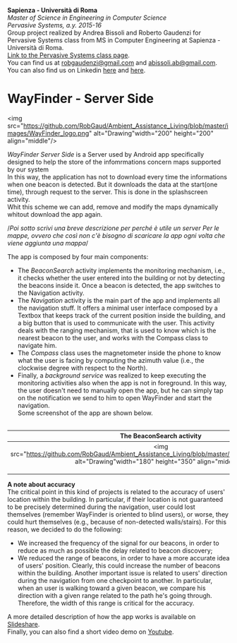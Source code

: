 **Sapienza - Università di Roma** <br/>
*Master of Science in Engineering in Computer Science* <br/>
*Pervasive Systems, a.y. 2015-16* <br/>
Group project realized by Andrea Bissoli and Roberto Gaudenzi for Pervasive Systems class from MS in Computer Engineering at Sapienza - Università di Roma.<br/>
[Link to the Pervasive Systems class page](http://ichatz.me/index.php/Site/PervasiveSystems2016).<br/>
You can find us at robgaudenzi@gmail.com and abissoli.ab@gmail.com. 
You can also find us on Linkedin [here](https://www.linkedin.com/in/andrea-bissoli-537768116) and [here](https://www.linkedin.com/in/roberto-gaudenzi-4b0422116).


# WayFinder - Server Side
<img src="https://github.com/RobGaud/Ambient_Assistance_Living/blob/master/images/WayFinder_logo.png" alt="Drawing"width="200" height="200" align="middle"/>

*WayFinder Server Side* is a Server used by Android app specifically designed to help the store of the infomrmations concern maps supported by our system <br>
In this way, the application has not to download every time the informations when one beacon is detected. But it downloads the data at the start(one time), through request to the server. This is done in the splashscreen activity.<br/>
Whit this scheme we can add, remove and modify the maps dynamically whitout download the app again. <br/>


/*Poi sotto scrivi una breve descrizione per perché è utile un server
 Per le mappe, ovvero che così non c'è bisogno di scaricare la app ogni volta che viene aggiunta una mappa*/

The app is composed by four main components:
* The *BeaconSearch* activity implements the monitoring mechanism, i.e., it checks whether the user entered into the building or not by detecting the beacons inside it. Once a beacon is detected, the app switches to the Navigation activity.
* The *Navigation* activity is the main part of the app and implements all the navigation stuff. It offers a minimal user interface composed by a Textbox that keeps track of the current position inside the building, and a big button that is used to communicate with the user. This activity deals with the ranging mechanism, that is used to know which is the nearest beacon to the user, and works with the Compass class to navigate him.
* The *Compass* class uses the magnetometer inside the phone to know what the user is facing by computing the azimuth value (i.e., the clockwise degree with respect to the North).
* Finally, a *background service* was realized to keep executing the monitoring activities also when the app is not in foreground. In this way, the user doesn't need to manually open the app, but he can simply tap on the notification we send to him to open WayFinder and start the navigation.<br/>
Some screenshot of the app are shown below.<br/> <br/>

The BeaconSearch activity  |  The Navigation activity
:-------------------------:|:-------------------------:
<img src="https://github.com/RobGaud/Ambient_Assistance_Living/blob/master/images/BeaconSearch.png" alt="Drawing"width="180" height="350" align="middle"/> <br/><br/>  |  <img src="https://github.com/RobGaud/Ambient_Assistance_Living/blob/master/images/Navigation_Activity.png" alt="Drawing"width="180" height="350" align="middle"/> <br/><br/>

**A note about accuracy** <br/>
The critical point in this kind of projects is related to the accuracy of users' location within the building. In particular, if their location is not guaranteed to be precisely determined during the navigation, user could lost themselves (remember WayFinder is oriented to blind users), or worse, they could hurt themselves (e.g., because of non-detected walls/stairs). For this reason, we decided to do the following:
* We increased the frequency of the signal for our beacons, in order to reduce as much as possible the delay related to beacon discovery;
* We reduced the range of beacons, in order to have a more accurate idea of users' position. Clearly, this could increase the number of beacons within the building.
Another important issue is related to users' direction during the navigation from one checkpoint to another. In particular, when an user is walking toward a given beacon, we compare his direction with a given range related to the path he's going through. Therefore, the width of this range is critical for the accuracy. 

A more detailed description of how the app works is available on [Slideshare](http://www.slideshare.net/RobertoGaudenzi1/wayfinder-final-presentation).<br/>
Finally, you can also find a short video demo on [Youtube](https://youtu.be/kZthXlnu1hE).
